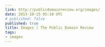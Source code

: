```yaml
---
link: http://publicdomainreview.org/images/
date: 2013-10-15 05:10 UTC
# published: false
published: true
title: Images | The Public Domain Review
tags:
- images
---
```



